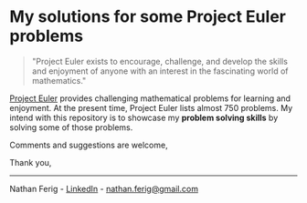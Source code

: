 # My solutions for some Project Euler problems

> "Project Euler exists to encourage, challenge, and develop the skills and enjoyment of anyone with an interest in the fascinating world of mathematics."

[Project Euler](https://projecteuler.net/ "Project Euler") provides challenging mathematical problems for learning and enjoyment. At the present time, Project Euler lists almost 750 problems. My intend with this repository is to showcase my **problem solving skills** by solving some of those problems.

Comments and suggestions are welcome,

Thank you,

---

Nathan Ferig - [LinkedIn](https://www.linkedin.com/in/nathanferig/ "LinkedIn") - nathan.ferig@gmail.com
